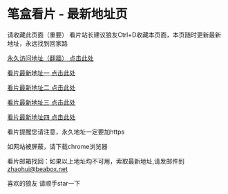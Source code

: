 # 笔盒看片 - 最新地址页

请收藏此页面（重要）
看片站长建议狼友Ctrl+D收藏本页面，本页随时更新最新地址，永远找到回家路

[永久访问地址（翻牆） 点击此处](https://beabox.net/)

[看片最新地址一 点击此处](https://2f1p9l7j6q0.shop)

[看片最新地址二 点击此处](https://2v5o9v8d8i4.shop)

[看片最新地址三 点击此处](https://2h6y3w1a9k0.shop)

[看片最新地址四 点击此处](https://2r1n0g3u3l4.shop)

看片提醒您请注意，永久地址一定要加https

如网站被屏蔽，请下载chrome浏览器

看片邮箱找回：如果以上地址均不可用，索取最新地址,请发邮件到 zhaohui@beabox.net

喜欢的狼友 请顺手star一下